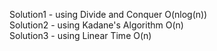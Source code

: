 Solution1 - using Divide and Conquer O(nlog(n))  
Solution2 - using Kadane's Algorithm O(n)  
Solution3 - using Linear Time O(n)
